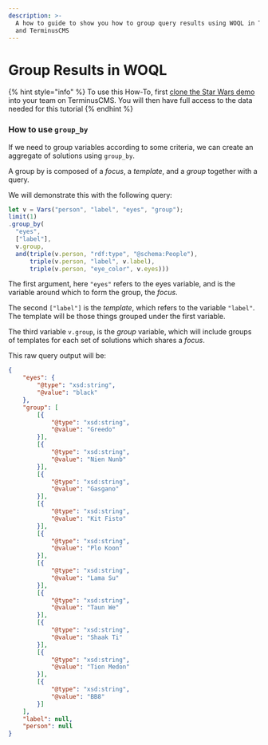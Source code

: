 ```yaml
---
description: >-
  A how to guide to show you how to group query results using WOQL in TerminusDB
  and TerminusCMS
---
```


# Group Results in WOQL

{% hint style="info" %}
To use this How-To, first [clone the Star Wars demo](../cloning-a-demo-project.md) into your team on TerminusCMS. You will then have full access to the data needed for this tutorial
{% endhint %}

### How to use `group_by`

If we need to group variables according to some criteria, we can create an aggregate of solutions using `group_by`.

A group by is composed of a _focus_, a _template_, and a _group_ together with a query.

We will demonstrate this with the following query:

```javascript
let v = Vars("person", "label", "eyes", "group");
limit(1)
.group_by(
  "eyes",
  ["label"],
  v.group,
  and(triple(v.person, "rdf:type", "@schema:People"),
      triple(v.person, "label", v.label),
      triple(v.person, "eye_color", v.eyes)))
```

The first argument, here `"eyes"` refers to the eyes variable, and is the variable around which to form the group, the _focus_.

The second `["label"]` is the _template_, which refers to the variable `"label"`. The template will be those things grouped under the first variable.

The third variable `v.group`, is the _group_ variable, which will include groups of templates for each set of solutions which shares a _focus_.

This raw query output will be:

```json
{
	"eyes": {
		"@type": "xsd:string",
		"@value": "black"
	},
	"group": [
		[{
			"@type": "xsd:string",
			"@value": "Greedo"
		}],
		[{
			"@type": "xsd:string",
			"@value": "Nien Nunb"
		}],
		[{
			"@type": "xsd:string",
			"@value": "Gasgano"
		}],
		[{
			"@type": "xsd:string",
			"@value": "Kit Fisto"
		}],
		[{
			"@type": "xsd:string",
			"@value": "Plo Koon"
		}],
		[{
			"@type": "xsd:string",
			"@value": "Lama Su"
		}],
		[{
			"@type": "xsd:string",
			"@value": "Taun We"
		}],
		[{
			"@type": "xsd:string",
			"@value": "Shaak Ti"
		}],
		[{
			"@type": "xsd:string",
			"@value": "Tion Medon"
		}],
		[{
			"@type": "xsd:string",
			"@value": "BB8"
		}]
	],
	"label": null,
	"person": null
}
```
